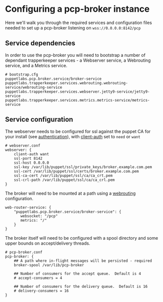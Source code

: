 # Configuring a pcp-broker instance

Here we'll walk you through the required services and configuration
files needed to set up a pcp-broker listening on `wss://0.0.0.0:8142/pcp`

## Service dependencies

In order to use the pcp-broker you will need to bootstrap a number of
dependant trapperkeeper services - a Webserver service, a Webrouting
service, and a Metrics service.

```
# bootstrap.cfg
puppetlabs.pcp.broker.service/broker-service
puppetlabs.trapperkeeper.services.webrouting.webrouting-service/webrouting-service
puppetlabs.trapperkeeper.services.webserver.jetty9-service/jetty9-service
puppetlabs.trapperkeeper.services.metrics.metrics-service/metrics-service
```

## Service configuration

The webserver needs to be configured for ssl against the puppet CA for
your install (see [authentication](authentication.md)), with
[client-auth](https://github.com/puppetlabs/trapperkeeper-webserver-jetty9/blob/master/doc/jetty-config.md#client-auth)
set to `need` or `want`

```
# webserver.conf
webserver: {
    client-auth want
    ssl-port 8142
    ssl-host 0.0.0.0
    ssl-key /var/lib/puppet/ssl/private_keys/broker.example.com.pem
    ssl-cert /var/lib/puppet/ssl/certs/broker.example.com.pem
    ssl-ca-cert /var/lib/puppet/ssl/ca/ca_crt.pem
    ssl-crl-path /var/lib/puppet/ssl/ca/ca_crl.pem
}
```

The broker will need to be mounted at a path using a
[webrouting](https://github.com/puppetlabs/trapperkeeper-webserver-jetty9/blob/master/doc/webrouting-config.md)
configuration.

```
web-router-service: {
    "puppetlabs.pcp.broker.service/broker-service": {
       websocket: "/pcp"
       metrics: "/"
    }
}
```

The broker itself will need to be configured with a spool directory
and some upper bounds on accept/delivery threads.

```
# pcp-broker.conf
pcp-broker: {
    ## A path where in-flight messages will be persisted - required
    broker-spool /var/lib/pcp-broker

    ## Number of consumers for the accept queue.  Default is 4
    # accept-consumers = 4

    ## Number of consumers for the delivery queue.  Default is 16
    # delivery-consumers = 16
}
```
